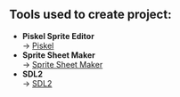 ## Tools used to create project:
- **Piskel Sprite Editor**  
  → [Piskel](https://www.piskelapp.com/)  
- **Sprite Sheet Maker**  
  → [Sprite Sheet Maker](https://www.finalparsec.com/tools/sprite_sheet_maker)  
- **SDL2**  
  → [SDL2](https://www.libsdl.org/)  
